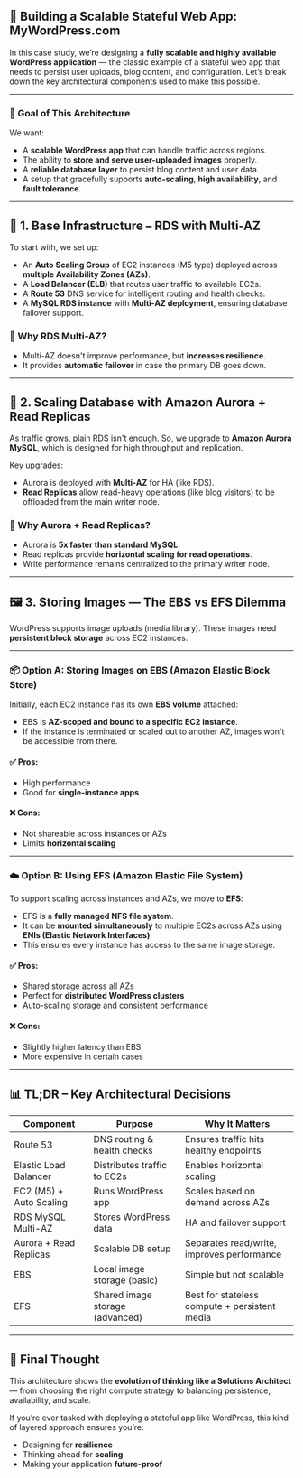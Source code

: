

## 🧱 Building a Scalable Stateful Web App: MyWordPress.com

In this case study, we’re designing a **fully scalable and highly available WordPress application** — the classic example of a stateful web app that needs to persist user uploads, blog content, and configuration. Let’s break down the key architectural components used to make this possible.

---

### 🎯 Goal of This Architecture

We want:

* A **scalable WordPress app** that can handle traffic across regions.
* The ability to **store and serve user-uploaded images** properly.
* A **reliable database layer** to persist blog content and user data.
* A setup that gracefully supports **auto-scaling**, **high availability**, and **fault tolerance**.

---

## 🔧 1. Base Infrastructure – RDS with Multi-AZ

To start with, we set up:

* An **Auto Scaling Group** of EC2 instances (M5 type) deployed across **multiple Availability Zones (AZs)**.
* A **Load Balancer (ELB)** that routes user traffic to available EC2s.
* A **Route 53** DNS service for intelligent routing and health checks.
* A **MySQL RDS instance** with **Multi-AZ deployment**, ensuring database failover support.

### 🧠 Why RDS Multi-AZ?

* Multi-AZ doesn't improve performance, but **increases resilience**.
* It provides **automatic failover** in case the primary DB goes down.

---

## 🚀 2. Scaling Database with Amazon Aurora + Read Replicas

As traffic grows, plain RDS isn't enough. So, we upgrade to **Amazon Aurora MySQL**, which is designed for high throughput and replication.

Key upgrades:

* Aurora is deployed with **Multi-AZ** for HA (like RDS).
* **Read Replicas** allow read-heavy operations (like blog visitors) to be offloaded from the main writer node.

### 🧠 Why Aurora + Read Replicas?

* Aurora is **5x faster than standard MySQL**.
* Read replicas provide **horizontal scaling for read operations**.
* Write performance remains centralized to the primary writer node.

---

## 🖼️ 3. Storing Images — The EBS vs EFS Dilemma

WordPress supports image uploads (media library). These images need **persistent block storage** across EC2 instances.

---

### 📦 Option A: Storing Images on EBS (Amazon Elastic Block Store)

Initially, each EC2 instance has its own **EBS volume** attached:

* EBS is **AZ-scoped and bound to a specific EC2 instance**.
* If the instance is terminated or scaled out to another AZ, images won't be accessible from there.

#### ✅ Pros:

* High performance
* Good for **single-instance apps**

#### ❌ Cons:

* Not shareable across instances or AZs
* Limits **horizontal scaling**

---

### ☁️ Option B: Using EFS (Amazon Elastic File System)

To support scaling across instances and AZs, we move to **EFS**:

* EFS is a **fully managed NFS file system**.
* It can be **mounted simultaneously** to multiple EC2s across AZs using **ENIs (Elastic Network Interfaces)**.
* This ensures every instance has access to the same image storage.

#### ✅ Pros:

* Shared storage across all AZs
* Perfect for **distributed WordPress clusters**
* Auto-scaling storage and consistent performance

#### ❌ Cons:

* Slightly higher latency than EBS
* More expensive in certain cases

---

## 📊 TL;DR – Key Architectural Decisions

| Component               | Purpose                         | Why It Matters                                |
| ----------------------- | ------------------------------- | --------------------------------------------- |
| Route 53                | DNS routing & health checks     | Ensures traffic hits healthy endpoints        |
| Elastic Load Balancer   | Distributes traffic to EC2s     | Enables horizontal scaling                    |
| EC2 (M5) + Auto Scaling | Runs WordPress app              | Scales based on demand across AZs             |
| RDS MySQL Multi-AZ      | Stores WordPress data           | HA and failover support                       |
| Aurora + Read Replicas  | Scalable DB setup               | Separates read/write, improves performance    |
| EBS                     | Local image storage (basic)     | Simple but not scalable                       |
| EFS                     | Shared image storage (advanced) | Best for stateless compute + persistent media |

---

## 🧠 Final Thought

This architecture shows the **evolution of thinking like a Solutions Architect** — from choosing the right compute strategy to balancing persistence, availability, and scale.

If you’re ever tasked with deploying a stateful app like WordPress, this kind of layered approach ensures you’re:

* Designing for **resilience**
* Thinking ahead for **scaling**
* Making your application **future-proof**
